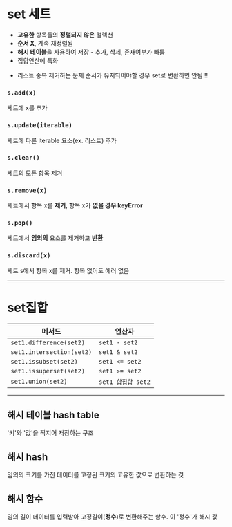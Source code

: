 # set 세트
- **고유한** 항목들의 **정렬되지 않은** 컬렉션 
- **순서 X**, 계속 재정렬됨
- **해시 테이블**을 사용하여 저장 - 추가, 삭제, 존재여부가 빠름
- 집합연산에 특화

+ 리스트 중복 제거하는 문제 순서가 유지되어야할 경우 set로 변환하면 안됨 !!

### `s.add(x)`
세트에 x를 추가


### `s.update(iterable)`
세트에 다른 iterable 요소(ex. 리스트) 추가


### `s.clear()`
세트의 모든 항목 제거


### `s.remove(x)`
세트에서 항목 x를 **제거**, 항목 x가 **없을 경우 keyError**


### `s.pop()`
세트에서 **임의의** 요소를 제거하고 **반환**


### `s.discard(x)`
세트 s에서 항목 x를 제거. 항목 없어도 에러 없음

---

# set집합
|  메서드  | 연산자 |
| -------- | ---- |
|`set1.difference(set2)`| `set1 - set2` |
|`set1.intersection(set2)`| `set1 & set2` | 
|`set1.issubset(set2)`| `set1 <= set2` |
|`set1.issuperset(set2)`| `set1 >= set2` |
|`set1.union(set2)`| `set1 합집합 set2` |

---

## 해시 테이블 hash table
'키'와 '값'을 짝지어 저장하는 구조

## 해시 hash
임의의 크기를 가진 데이터를 고정된 크기의 고유한 값으로 변환하는 것

## 해시 함수
임의 길이 데이터를 입력받아 고정길이(**정수**)로 변환해주는 함수. 이 '정수'가 해시 값
